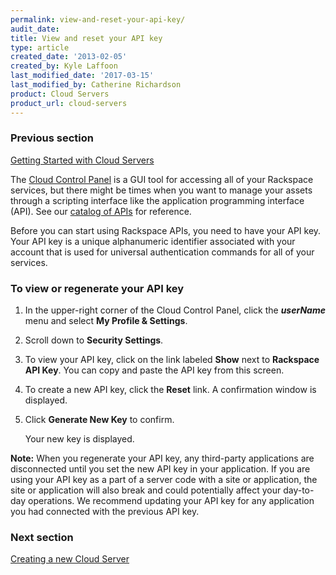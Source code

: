 ```yaml
---
permalink: view-and-reset-your-api-key/
audit_date:
title: View and reset your API key
type: article
created_date: '2013-02-05'
created_by: Kyle Laffoon
last_modified_date: '2017-03-15'
last_modified_by: Catherine Richardson
product: Cloud Servers
product_url: cloud-servers
---
```


### Previous section

[Getting Started with Cloud Servers](/how-to/create-a-cloud-server)

The [Cloud Control Panel](http://mycloud.rackspace.com/) is a GUI tool for accessing all of your Rackspace services, but there might be times when you want to manage your assets through a scripting interface like the application programming interface (API). See our [catalog of APIs](https://developer.rackspace.com/docs/) for reference.

Before you can start using Rackspace APIs, you need to have your API key. Your API key is a unique alphanumeric identifier associated with your account that is used for universal authentication commands for all of your services.

### To view or regenerate your API key

1.	In the upper-right corner of the Cloud Control Panel, click the ***userName*** menu and select **My Profile & Settings**.

2.  Scroll down to **Security Settings**.

3.	To view your API key, click on the link labeled **Show** next to **Rackspace API Key**. You can copy and paste the API key from this screen.

4.	To create a new API key, click the **Reset** link. A confirmation window is displayed.

5.	Click **Generate New Key** to confirm.

    Your new key is displayed.

**Note:** When you regenerate your API key, any third-party applications are disconnected until you set the new API key in your application. If you are using your API key as a part of a server code with a site or application, the site or application will also break and could potentially affect your day-to-day operations. We recommend updating your API key for any application you had connected with the previous API key.

### Next section

[Creating a new Cloud Server](/how-to/create-a-cloud-server)
